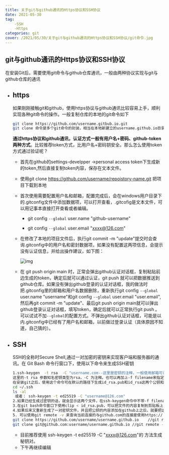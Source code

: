 ```yaml
---
title: 关于git与github通讯的Https协议和SSH协议
date: 2021-05-30
tag: 
    -SSH
    -Https 
categories: git
cover: /2021/05/30/关于git与github通讯的Https协议和SSH协议/git命令.jpg
---
```


## git与github通讯的Https协议和SSH协议

在安装Git后，需要使用git命令与github仓库通讯，一般由两种协议实现与git与github仓库的通讯

* ## https

  如果刚刚接触git和github，使用https协议与github通讯比较容易上手，顺利实现各种git命令的操作。一般复制仓库的本地的git命令如下

  ```bash
  git clone https://github.com/username.gitbub.io.git 
  git clone 命令是多个git命令的封装，相当在本地新建立的username.github.io目录，再执行git init 纳入.git管理,自动建立一个master分支（git checkout -b master），自动添加远程连接git remote add origin https://github.com/username.gitbub.io.git，再 git fetch下载数据
  ```

  **通过https协议和github通讯，认证方式一般有用户名+密码、github-token两种方式**。比较推荐token方式，比用户名+密码钥安全。那么怎么使用token方式通过验证呢？

  <!--more-->

  * 首先在github的settings-develpper ->personal access token下生成新的token,然后直接复制token内容，保存在文本文件。

  * 使用git clone https://github.com/username/repoistory-name.git 把项目下载到本地

  * 首次使用需要配置用户名和邮箱，配置完成后，会在windows用户目录下的.gitconfig文件中添加数据项，可以打开查看，.gitcofig是文本文件，可以用记事本直接打开查看或者编辑。

    * git config `--global` user.name "github-username"

    * git config `--global` user.email  "xxxx@126.com"

  * 在修改了本地的项目文件后，执行git commit -m "update"提交时会查询.gitconfig中的用户名和密封数据项，如果没有配置这两项信息，会提示没有认证信息，并给出操作建议，如下图：

    ![img](/images/github/git-first-commit.png)

  * 在 git push origin main 时，正常会弹出github认证对话框，复制粘贴前边生成的token，确定后就可以通过认证，git push 就可以把数据推送到github仓库。如果没有弹出github登录的认证对话框，我的做法时把.gitconfig里的邮箱和用户名数据删除，重新执行git  config `--global` user.name "username"和git config `--global` user.email "user.email",然后再git commit -m "update"、最后git push origin main就可以弹出github登录认证对话框，填写token，确定后就可以正常执行git push 。可以试试不加`--global`的配置方式。不弹出github认证对话框，可能是以内.gitconfig中已经有了用户名和邮箱，以前做过登录认证（具体原因不知道，自己猜的）。 

* ## SSH

  SSH的全称时Secure Shell,通过一对加密的密钥来实现客户端和服务器的通讯。在 Git Bash 命令行窗口下，使用以下命令来生成SSH密钥

  ```bash
  1.ssh-keygen  -t rsa  -C "username.com--这里是密钥的注释，一般使用邮箱可说明它的用途"
  这里的-t rsa 参数知名密钥类型为rsa，-C 为注释。也可以再加上-f filename来指定密钥的文件名称。
  在安装git之后，使用这个命令可在默认的路径下生成id_rsa.pub和id_rsa这两个公钥和私钥文件，一般要查询他的路劲，可在git bash 命令行下输入下面的命令：
  cd ~/.ssh
  ls -al 
   或者： ssh-keygen -t ed25519 -C "username@126.com"
  2.如果已经生成过密钥的话，就会显示这两个文件，在ssh-keygen命令中不带-f filename 参数的话，默认的文件名是id_rsa 和id_rsa.pub。
  3.在git bash命令窗口下使用clip < id_rsa.pub，可以把文件的内容复制到剪贴板上，登录到github，在网站的setting下打开SSH及GPG Keys选项，titile随便自己一个，把剪贴板的内容粘贴在ssh-key里，保存即可，以后使用git 操作github仓库时就可以使用git@github.com:username/username.github.io.git的格式了，这个据说时传输数据的效率比https更高一些。
  4.如果后来又重新生成了一对密钥文件，并且把公钥的内容添加在github上之后，就要把这对密钥对应的私钥覆盖到~/.ssh目录下，这个是安装git时默认的路径，如果想修改git 使用的密钥文件的话，就要修改环境变量，不想麻烦的话，就把新生成的密钥文件改名覆盖原来的密钥对文件即可。
  5. 可以使用git remote -v 来查询当前连接的与github.com的连接是使用https:// 协议还是git协议。例如：
  git clone https://github.com/username/username.github.io    //git remote -v  显示的是http协议连接github，git push origin也是。
  git clone git@github.com:username/username.github.io //git remote -v 显示的是git协议连接github，git push origin也是。
  ```
  
  
  
  * 目前推荐使用 ssh-keygen -t ed25519  -C "xxxx@126.com"的 方法生成秘钥对。
  * 下午再继续编辑

